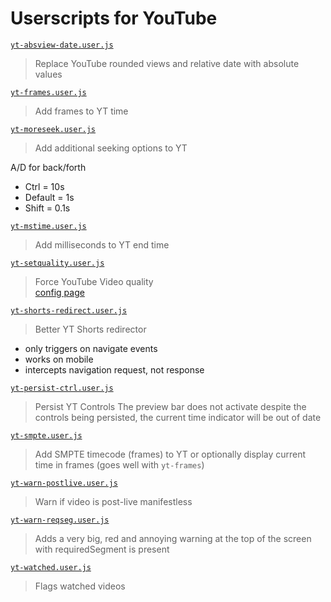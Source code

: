# Userscripts for YouTube

[`yt-absview-date.user.js`](https://uscript.mchang.xyz/yt/yt-absview-date.user.js)
> Replace YouTube rounded views and relative date with absolute values

[`yt-frames.user.js`](https://uscript.mchang.xyz/yt/yt-frames.user.js)
> Add frames to YT time

[`yt-moreseek.user.js`](https://uscript.mchang.xyz/yt/yt-moreseek.user.js)
> Add additional seeking options to YT

A/D for back/forth
- Ctrl = 10s
- Default = 1s
- Shift = 0.1s

[`yt-mstime.user.js`](https://uscript.mchang.xyz/yt/yt-mstime.user.js)
> Add milliseconds to YT end time

[`yt-setquality.user.js`](https://uscript.mchang.xyz/yt/yt-setquality.user.js)
> Force YouTube Video quality  
> [config page](https://uscript.mchang.xyz/config/setquality)

[`yt-shorts-redirect.user.js`](https://uscript.mchang.xyz/yt/yt-shorts-redirect.user.js)
> Better YT Shorts redirector
- only triggers on navigate events
- works on mobile
- intercepts navigation request, not response

[`yt-persist-ctrl.user.js`](https://uscript.mchang.xyz/yt/yt-persist-ctrl.user.js)
> Persist YT Controls
The preview bar does not activate despite the controls being persisted, the current time indicator will be out of date

[`yt-smpte.user.js`](https://uscript.mchang.xyz/yt/yt-smpte.user.js)
> Add SMPTE timecode (frames) to YT or optionally display current time in frames (goes well with `yt-frames`)

[`yt-warn-postlive.user.js`](https://uscript.mchang.xyz/yt/yt-warn-postlive.user.js)
> Warn if video is post-live manifestless

[`yt-warn-reqseg.user.js`](https://uscript.mchang.xyz/yt/yt-warn-reqseg.user.js)
> Adds a very big, red and annoying warning at the top of the screen with requiredSegment is present

[`yt-watched.user.js`](https://uscript.mchang.xyz/yt/yt-watched.user.js)
> Flags watched videos